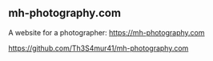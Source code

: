 ## mh-photography.com

A website for a photographer: https://mh-photography.com

https://github.com/Th3S4mur41/mh-photography.com
